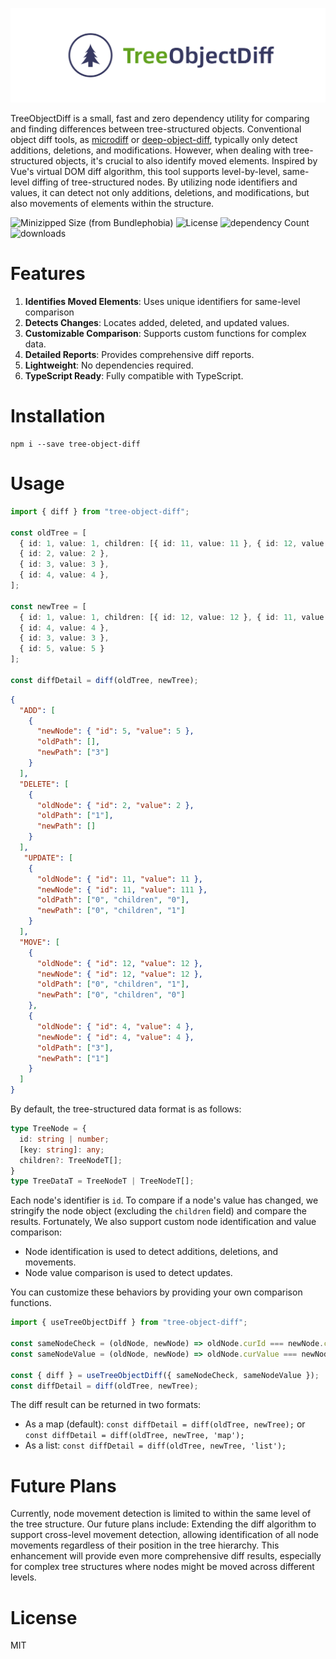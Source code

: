
![logo](./logo.png)

TreeObjectDiff is a small, fast and zero dependency utility for comparing and finding differences between tree-structured objects. Conventional object diff tools, as [microdiff](https://github.com/AsyncBanana/microdiff) or [deep-object-diff](https://github.com/mattphillips/deep-object-diff), typically only detect additions, deletions, and modifications. However, when dealing with tree-structured objects, it's crucial to also identify moved elements. Inspired by Vue's virtual DOM diff algorithm, this tool supports level-by-level, same-level diffing of tree-structured nodes. By utilizing node identifiers and values, it can detect not only additions, deletions, and modifications, but also movements of elements within the structure.

![Minizipped Size (from Bundlephobia)](https://img.shields.io/bundlephobia/minzip/tree-object-diff?style=flat-square) ![License](https://img.shields.io/npm/l/tree-object-diff?style=flat-square) ![dependency Count](https://img.shields.io/badge/dependencies-0-green?style=flat-square) ![downloads](https://img.shields.io/npm/dm/tree-object-diff.svg?style=flat-square)

# Features

1. **Identifies Moved Elements**: Uses unique identifiers for same-level comparison
2. **Detects Changes**: Locates added, deleted, and updated values.
3. **Customizable Comparison**: Supports custom functions for complex data.
4. **Detailed Reports**: Provides comprehensive diff reports.
5. **Lightweight**: No dependencies required.
6. **TypeScript Ready**: Fully compatible with TypeScript.


# Installation

```shell
npm i --save tree-object-diff
```

# Usage

```typescript
import { diff } from "tree-object-diff";

const oldTree = [
  { id: 1, value: 1, children: [{ id: 11, value: 11 }, { id: 12, value: 12 }] },
  { id: 2, value: 2 },
  { id: 3, value: 3 },
  { id: 4, value: 4 },
];

const newTree = [
  { id: 1, value: 1, children: [{ id: 12, value: 12 }, { id: 11, value: 111 }] },
  { id: 4, value: 4 },
  { id: 3, value: 3 },
  { id: 5, value: 5 }
];

const diffDetail = diff(oldTree, newTree);
```

```json
{
  "ADD": [
    { 
      "newNode": { "id": 5, "value": 5 },
      "oldPath": [],
      "newPath": ["3"]
    }
  ],
  "DELETE": [
    { 
      "oldNode": { "id": 2, "value": 2 },
      "oldPath": ["1"],
      "newPath": []
    }
  ],
   "UPDATE": [
    {
      "oldNode": { "id": 11, "value": 11 },
      "newNode": { "id": 11, "value": 111 },
      "oldPath": ["0", "children", "0"],
      "newPath": ["0", "children", "1"]
    }
  ],
  "MOVE": [
    {
      "oldNode": { "id": 12, "value": 12 },
      "newNode": { "id": 12, "value": 12 },
      "oldPath": ["0", "children", "1"],
      "newPath": ["0", "children", "0"]
    },
    { 
      "oldNode": { "id": 4, "value": 4 },
      "newNode": { "id": 4, "value": 4 },
      "oldPath": ["3"],
      "newPath": ["1"]
    }
  ]
}
```

By default, the tree-structured data format is as follows:

```typescript
type TreeNode = {
  id: string | number;
  [key: string]: any;
  children?: TreeNodeT[];
}
type TreeDataT = TreeNodeT | TreeNodeT[];
```

Each node's identifier is `id`. To compare if a node's value has changed, we stringify the node object (excluding the `children` field) and compare the results. Fortunately, We also support custom node identification and value comparison:

- Node identification is used to detect additions, deletions, and movements.
- Node value comparison is used to detect updates.

You can customize these behaviors by providing your own comparison functions.

```typescript
import { useTreeObjectDiff } from "tree-object-diff";

const sameNodeCheck = (oldNode, newNode) => oldNode.curId === newNode.curId;
const sameNodeValue = (oldNode, newNode) => oldNode.curValue === newNode.curValue;

const { diff } = useTreeObjectDiff({ sameNodeCheck, sameNodeValue });
const diffDetail = diff(oldTree, newTree);
```

The diff result can be returned in two formats:

- As a map (default): `const diffDetail = diff(oldTree, newTree);` or  `const diffDetail = diff(oldTree, newTree, 'map');`
- As a list:  `const diffDetail = diff(oldTree, newTree, 'list');`

# Future Plans

Currently, node movement detection is limited to within the same level of the tree structure. Our future plans include: Extending the diff algorithm to support cross-level movement detection, allowing identification of all node movements regardless of their position in the tree hierarchy. This enhancement will provide even more comprehensive diff results, especially for complex tree structures where nodes might be moved across different levels.

# License

MIT
